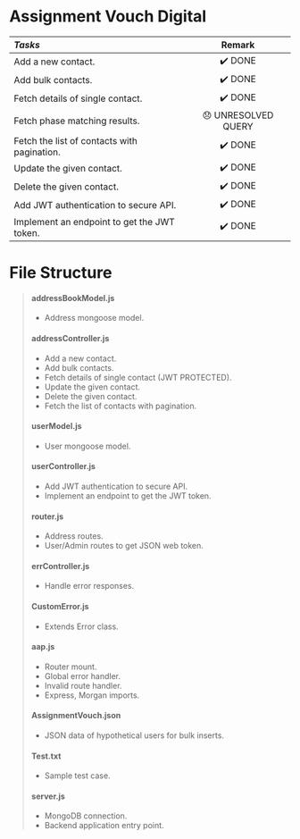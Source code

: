 # **Assignment Vouch Digital** 

| ***Tasks*** | Remark |
|:-------|:--------:|
|Add a new contact.|:heavy_check_mark: DONE
|Add bulk contacts.|:heavy_check_mark: DONE
|Fetch details of single contact.|:heavy_check_mark: DONE
|Fetch phase matching results.|:disappointed: UNRESOLVED QUERY 
|Fetch the list of contacts with pagination.|:heavy_check_mark: DONE
|Update the given contact.|:heavy_check_mark: DONE
|Delete the given contact.|:heavy_check_mark: DONE
|Add JWT authentication to secure API.|:heavy_check_mark: DONE
|Implement an endpoint to get the JWT token.|:heavy_check_mark: DONE

# File Structure
> #### addressBookModel.js
> - Address mongoose model.
> #### addressController.js 
> - Add a new contact.
> - Add bulk contacts. 
> - Fetch details of single contact (JWT PROTECTED).
> - Update the given contact.
> - Delete the given contact.
> - Fetch the list of contacts with pagination.
> #### userModel.js 
> - User mongoose model.
> #### userController.js 
> - Add JWT authentication to secure API.
> - Implement an endpoint to get the JWT token.
> #### router.js
> - Address routes.
> - User/Admin routes to get JSON web token.
> #### errController.js
> - Handle error responses.
> #### CustomError.js
> - Extends Error class.
> #### aap.js
> - Router mount.
> - Global error handler.
> - Invalid route handler.
> - Express, Morgan imports.
> #### AssignmentVouch.json
> - JSON data of hypothetical users for bulk inserts.
> #### Test.txt
> - Sample test case.
> #### server.js
> - MongoDB connection.
> - Backend application entry point.

